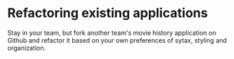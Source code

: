 # Refactoring existing applications

Stay in your team, but fork another team's movie history application on Github and refactor it based on your own preferences of sytax, styling and organization.
